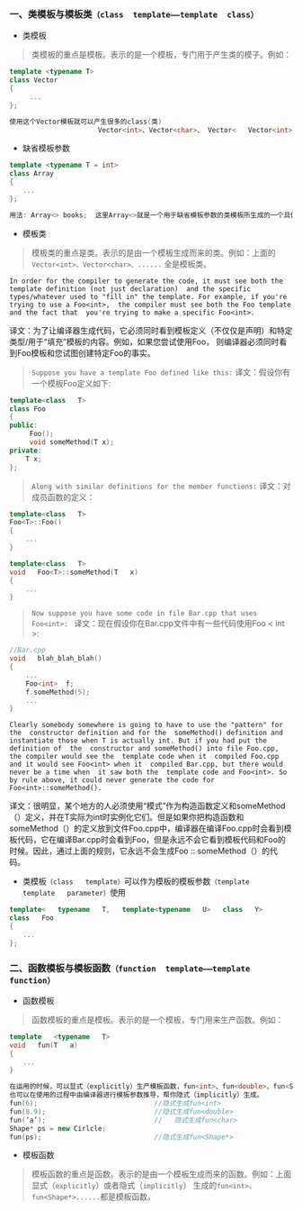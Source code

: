 ### 一、类模板与模板类`（class  template——template  class）`
* 类模板
>类模板的重点是模板。表示的是一个模板，专门用于产生类的模子。例如：  
```cpp
template <typename T>
class Vector
{
     ...
};

使用这个Vector模板就可以产生很多的class(类)
                      Vector<int>、Vector<char>、 Vector<   Vector<int>  >、Vector<Shape*>......
```

* 缺省模板参数
```cpp
template <typename T = int>
class Array
{
　　...
};

用法: Array<> books;  这里Array<>就是一个用于缺省模板参数的类模板所生成的一个具体类。    
```
* 模板类

>模板类的重点是类。表示的是由一个模板生成而来的类。例如：上面的`Vector<int>、Vector<char>、......` 全是模板类。

`In order for the compiler to generate the code, it must see both the  template definition (not just declaration) 
and the specific types/whatever used to "fill in" the template. For example, if you're trying to use a Foo<int>, 
the compiler must see both the Foo template and the fact that  you're trying to make a specific Foo<int>.`

译文：为了让编译器生成代码，它必须同时看到模板定义（不仅仅是声明）和特定类型/用于“填充”模板的内容。例如，如果您尝试使用Foo，
则编译器必须同时看到Foo模板和您试图创建特定Foo的事实。
    
>`Suppose you have a template Foo defined like this:`        译文：假设你有一个模板Foo定义如下:
```cpp
template<class   T>
class Foo 
{
public:
     Foo();
     void someMethod(T x);
private:
    T x;
};
```
>`Along with similar definitions for the member functions:`   译文：对成员函数的定义：
```cpp
template<class   T>
Foo<T>::Foo()
{
    ...
}

template<class   T>
void   Foo<T>::someMethod(T   x)
{
    ...
}
```
>`Now suppose you have some code in file Bar.cpp that uses Foo<int>: `
译文：现在假设你在Bar.cpp文件中有一些代码使用Foo < int >:
```cpp
//Bar.cpp  
void   blah_blah_blah()  
{  
    ...  
    Foo<int>  f;  
    f.someMethod(5);  
    ...  
}

```
`Clearly somebody somewhere is going to have to use the "pattern" for the  constructor definition and for the 
someMethod() definition and instantiate those when T is actually int. But if you had put the definition of 
the  constructor and someMethod() into file Foo.cpp, the compiler would see the  template code when it 
compiled Foo.cpp and it would see Foo<int> when it  compiled Bar.cpp, but there would never be a time when 
it saw both the  template code and Foo<int>. So by rule above, it could never generate the code for 
Foo<int>::someMethod().`

译文：很明显，某个地方的人必须使用“模式”作为构造函数定义和someMethod（）定义，并在T实际为int时实例化它们。但是如果你把构造函数和someMethod（）的定义放到文件Foo.cpp中，编译器在编译Foo.cpp时会看到模板代码，它在编译Bar.cpp时会看到Foo，但是永远不会它看到模板代码和Foo的时候。因此，通过上面的规则，它永远不会生成Foo :: someMethod（）的代码。

* 类模板`（class   template）`可以作为模板的模板参数`（template   template   parameter）`使用
```cpp
template<   typename   T,   template<typename   U>   class   Y>  
class   Foo  
{  
　　...
};  
```

### 二、函数模板与模板函数`（function  template——template   function）` 
* 函数模板

>函数模板的重点是模板。表示的是一个模板，专门用来生产函数。例如：
```cpp
template   <typename   T>  
void   fun(T   a)  
{  
　　...
}

在运用的时候，可以显式（explicitly）生产模板函数，fun<int>、fun<double>、fun<Shape*>......。  
也可以在使用的过程中由编译器进行模板参数推导，帮你隐式（implicitly）生成。  
fun(6);                             //隐式生成fun<int>  
fun(8.9);                           //隐式生成fun<double>  
fun(‘a’);                           //   隐式生成fun<char>  
Shape* ps = new Cirlcle;  
fun(ps);                            //隐式生成fun<Shape*>  
```
* 模板函数

>模板函数的重点是函数。表示的是由一个模板生成而来的函数。例如：上面显式（`explicitly`）或者隐式（`implicitly`）
生成的`fun<int>、fun<Shape*>......`都是模板函数。

